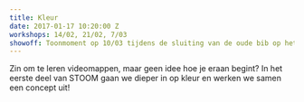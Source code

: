 ```yaml
---
title: Kleur
date: 2017-01-17 10:20:00 Z
workshops: 14/02, 21/02, 7/03
showoff: Toonmoment op 10/03 tijdens de sluiting van de oude bib op het Zuid.
---
```


Zin om te leren videomappen, maar geen idee hoe je eraan begint? In het eerste deel van STOOM gaan we dieper in op kleur en werken we samen een concept uit!
